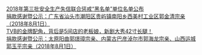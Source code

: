  
[2018年第三批安全生产失信联合惩戒“黑名单”单位名单公布](http://www.dianyue.me/archives/405/jkt41kfxru2skeov/)  
[捐款感谢暨公示：广东省汕头市潮阳区贵屿镇南阳乡西美村工业区郭金清宗亲（2018年8月1日）](http://www.dianyue.me/archives/120/m82bb2oddprf8js0/)  
[TVB的金牌配角，背后是5间店的老板娘，新剧大秀42寸长腿！](http://www.dianyue.me/archives/448/dntxupxty122jaqp/)  
[捐款感谢暨公示：太原阳曲郭璟璋宗亲、内蒙古巴彦淖尔市郭海龙宗亲、山西运城郭玉平宗亲（2018年8月1日）](http://www.dianyue.me/archives/112/hbhivic1b7yf3iq0/)